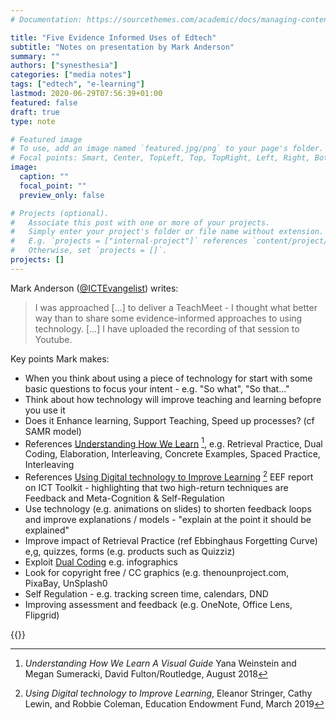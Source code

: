 ```yaml
---
# Documentation: https://sourcethemes.com/academic/docs/managing-content/

title: "Five Evidence Informed Uses of Edtech"
subtitle: "Notes on presentation by Mark Anderson"
summary: ""
authors: ["synesthesia"]
categories: ["media notes"]
tags: ["edtech", "e-learning"]
lastmod: 2020-06-29T07:56:39+01:00
featured: false
draft: true
type: note

# Featured image
# To use, add an image named `featured.jpg/png` to your page's folder.
# Focal points: Smart, Center, TopLeft, Top, TopRight, Left, Right, BottomLeft, Bottom, BottomRight.
image:
  caption: ""
  focal_point: ""
  preview_only: false

# Projects (optional).
#   Associate this post with one or more of your projects.
#   Simply enter your project's folder or file name without extension.
#   E.g. `projects = ["internal-project"]` references `content/project/deep-learning/index.md`.
#   Otherwise, set `projects = []`.
projects: []
---
```

Mark Anderson ([@ICTEvangelist](https://twitter.com/ICTEvangelist)) writes:

>I was approached [...] to deliver a TeachMeet - I thought what better way than to share some evidence-informed approaches to using technology. [...] I have uploaded the recording of that session to Youtube.

Key points Mark makes:

* When you think about using a piece of technology for start with some basic questions to focus your intent - e.g. "So what", "So that..."
* Think about how technology will improve teaching and learning befopre you use it
* Does it Enhance learning, Support Teaching, Speed up processes? (cf SAMR model) 
* References [Understanding How We Learn](https://www.learningscientists.org/book) [^1], e.g. Retrieval Practice, Dual Coding, Elaboration, Interleaving, Concrete Examples, Spaced Practice, Interleaving
* References [Using Digital technology to Improve Learning](https://educationendowmentfoundation.org.uk/news/new-eef-guidance-report-published-using-digital-technology-to-improve-learning/) [^2] EEF report on ICT Toolkit - highlighting that two high-return techniques are Feedback and Meta-Cognition & Self-Regulation
* Use technology (e.g. animations on slides) to shorten feedback loops and improve explanations / models - "explain at the point it should be explained"
* Improve impact of Retrieval Practice (ref Ebbinghaus Forgetting Curve) e,g, quizzes, forms (e.g. products such as Quizziz)
* Exploit [Dual Coding](https://en.wikipedia.org/wiki/Dual-coding_theory) e.g. infographics
* Look for copyright free / CC graphics (e.g. thenounproject.com, PixaBay, UnSplash0
* Self Regulation - e.g. tracking screen time, calendars, DND
* Improving assessment and feedback (e.g. OneNote, Office Lens, Flipgrid)


{{<youtube  EPGydOKDkw0>}}

[^1]: _Understanding How We Learn A Visual Guide_ Yana Weinstein and Megan Sumeracki, David Fulton/Routledge, August 2018
[^2]: _Using Digital technology to Improve Learning_, Eleanor Stringer, Cathy Lewin, and Robbie Coleman, Education Endowment Fund, March 2019
